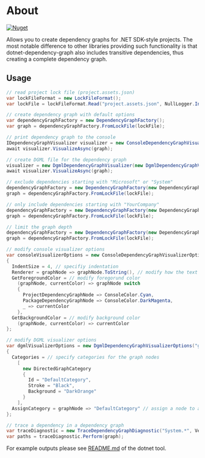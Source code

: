 # About

[![Nuget](https://img.shields.io/nuget/v/DependencyGraph.Core.svg)](https://www.nuget.org/packages/DependencyGraph.Core/)

Allows you to create dependency graphs for .NET SDK-style projects. The most notable difference to other libraries providing such functionality is that dotnet-dependency-graph also includes transitive dependencies, thus creating a complete dependency graph.

## Usage

```csharp
// read project lock file (project.assets.json)
var lockFileFormat = new LockFileFormat();
var lockFile = lockFileFormat.Read("project.assets.json", NullLogger.Instance);

// create dependency graph with default options
var dependencyGraphFactory = new DependencyGraphFactory();
var graph = dependencyGraphFactory.FromLockFile(lockFile);

// print dependency graph to the console
IDependencyGraphVisualizer visualizer = new ConsoleDependencyGraphVisualizer(new ConsoleDependencyGraphVisualizerOptions());
await visualizer.VisualizeAsync(graph);

// create DGML file for the dependency graph
visualizer = new DgmlDependencyGraphVisualizer(new DgmlDependencyGraphVisualizerOptions("graph.dgml"));
await visualizer.VisualizeAsync(graph);

// exclude dependencies starting with "Microsoft" or "System"
dependencyGraphFactory = new DependencyGraphFactory(new DependencyGraphFactoryOptions { Excludes = ["Microsoft.*", "System.*"] });
graph = dependencyGraphFactory.FromLockFile(lockFile);

// only include dependencies starting with "YourCompany"
dependencyGraphFactory = new DependencyGraphFactory(new DependencyGraphFactoryOptions { Includes = ["YourCompany.*"] });
graph = dependencyGraphFactory.FromLockFile(lockFile);

// limit the graph depth
dependencyGraphFactory = new DependencyGraphFactory(new DependencyGraphFactoryOptions { MaxDepth = 2 });
graph = dependencyGraphFactory.FromLockFile(lockFile);

// modify console visualizer options
var consoleVisualizerOptions = new ConsoleDependencyGraphVisualizerOptions
{
  IndentSize = 4, // specifiy indentation
  Renderer = graphNode => graphNode.ToString(), // modify how the text for a graph node gets rendered
  GetForegroundColor = // modify foregorund color
    (graphNode, currentColor) => graphNode switch
    {
      ProjectDependencyGraphNode => ConsoleColor.Cyan,
      PackageDependencyGraphNode => ConsoleColor.DarkMagenta,
      _ => currentColor
    },
  GetBackgroundColor = // modify background color
    (graphNode, currentColor) => currentColor
};

// modify DGML visualizer options
var dgmlVisualizerOptions = new DgmlDependencyGraphVisualizerOptions("graph.dgml")
{
  Categories = // specify categories for the graph nodes
    [
      new DirectedGraphCategory
      {
        Id = "DefaultCategory",
        Stroke = "Black",
        Background = "DarkOrange"
      }
    ],
  AssignCategory = graphNode => "DefaultCategory" // assign a node to a category
};

// trace a dependency in a dependency graph
var traceDiagnostic = new TraceDependencyGraphDiagnostic("System.*", VersionRange.All);
var paths = traceDiagnostic.Perform(graph);
```

For example outputs please see [README.md](../DependencyGraph.App/README.md) of the dotnet tool.
